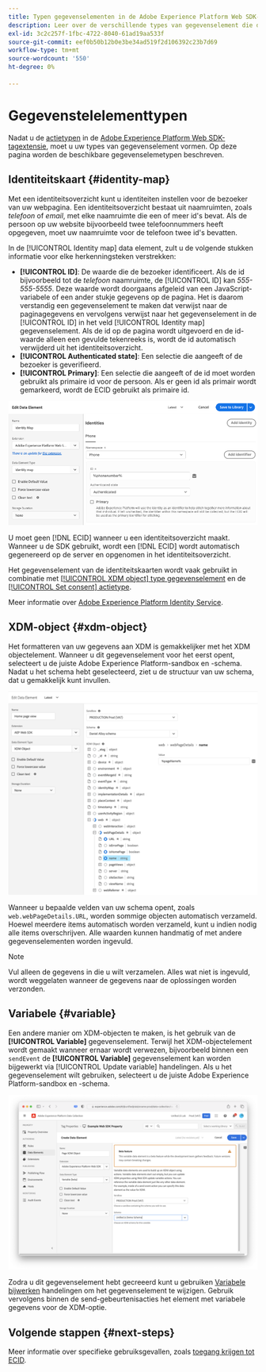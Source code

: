 ```yaml
---
title: Typen gegevenselementen in de Adobe Experience Platform Web SDK-extensie
description: Leer over de verschillende types van gegevenselement die door de de markeringsuitbreiding van SDK van het Web van Adobe Experience Platform worden verstrekt.
exl-id: 3c2c257f-1fbc-4722-8040-61ad19aa533f
source-git-commit: eef0b50b12b0e3be34ad519f2d106392c23b7d69
workflow-type: tm+mt
source-wordcount: '550'
ht-degree: 0%

---
```



# Gegevenstelelementtypen

Nadat u de [actietypen](action-types.md) in de [Adobe Experience Platform Web SDK-tagextensie](web-sdk-extension-configuration.md), moet u uw types van gegevenselement vormen. Op deze pagina worden de beschikbare gegevenselemetypen beschreven.

## Identiteitskaart {#identity-map}

Met een identiteitsoverzicht kunt u identiteiten instellen voor de bezoeker van uw webpagina. Een identiteitsoverzicht bestaat uit naamruimten, zoals _telefoon_ of _email_, met elke naamruimte die een of meer id&#39;s bevat. Als de persoon op uw website bijvoorbeeld twee telefoonnummers heeft opgegeven, moet uw naamruimte voor de telefoon twee id&#39;s bevatten.

In de [!UICONTROL Identity map] data element, zult u de volgende stukken informatie voor elke herkenningsteken verstrekken:

* **[!UICONTROL ID]**: De waarde die de bezoeker identificeert. Als de id bijvoorbeeld tot de _telefoon_ naamruimte, de [!UICONTROL ID] kan _555-555-5555_. Deze waarde wordt doorgaans afgeleid van een JavaScript-variabele of een ander stukje gegevens op de pagina. Het is daarom verstandig een gegevenselement te maken dat verwijst naar de paginagegevens en vervolgens verwijst naar het gegevenselement in de [!UICONTROL ID] in het veld [!UICONTROL Identity map] gegevenselement. Als de id op de pagina wordt uitgevoerd en de id-waarde alleen een gevulde tekenreeks is, wordt de id automatisch verwijderd uit het identiteitsoverzicht.
* **[!UICONTROL Authenticated state]**: Een selectie die aangeeft of de bezoeker is geverifieerd.
* **[!UICONTROL Primary]**: Een selectie die aangeeft of de id moet worden gebruikt als primaire id voor de persoon. Als er geen id als primair wordt gemarkeerd, wordt de ECID gebruikt als primaire id.

![UI-afbeelding die het scherm Gegevenselement bewerken weergeeft.](./assets/identity-map-data-element.png)

U moet geen [!DNL ECID] wanneer u een identiteitsoverzicht maakt. Wanneer u de SDK gebruikt, wordt een [!DNL ECID] wordt automatisch gegenereerd op de server en opgenomen in het identiteitsoverzicht.

Het gegevenselement van de identiteitskaarten wordt vaak gebruikt in combinatie met [[!UICONTROL XDM object] type gegevenselement](#xdm-object) en de [[!UICONTROL Set consent] actietype](action-types.md#set-consent).

Meer informatie over [Adobe Experience Platform Identity Service](../../identity-service/home.md).

## XDM-object {#xdm-object}

Het formatteren van uw gegevens aan XDM is gemakkelijker met het XDM objectelement. Wanneer u dit gegevenselement voor het eerst opent, selecteert u de juiste Adobe Experience Platform-sandbox en -schema. Nadat u het schema hebt geselecteerd, ziet u de structuur van uw schema, dat u gemakkelijk kunt invullen.

![UI-afbeelding die de XDM-objectstructuur weergeeft.](assets/XDM-object.png)

Wanneer u bepaalde velden van uw schema opent, zoals `web.webPageDetails.URL`, worden sommige objecten automatisch verzameld. Hoewel meerdere items automatisch worden verzameld, kunt u indien nodig alle items overschrijven. Alle waarden kunnen handmatig of met andere gegevenselementen worden ingevuld.

>[!NOTE]
>
>Vul alleen de gegevens in die u wilt verzamelen. Alles wat niet is ingevuld, wordt weggelaten wanneer de gegevens naar de oplossingen worden verzonden.

## Variabele {#variable}

Een andere manier om XDM-objecten te maken, is het gebruik van de **[!UICONTROL Variable]** gegevenselement. Terwijl het XDM-objectelement wordt gemaakt wanneer ernaar wordt verwezen, bijvoorbeeld binnen een `sendEvent` de **[!UICONTROL Variable]** gegevenselement kan worden bijgewerkt via [!UICONTROL Update variable] handelingen. Als u het gegevenselement wilt gebruiken, selecteert u de juiste Adobe Experience Platform-sandbox en -schema.

![UI-afbeelding die het scherm Gegevenselement maken weergeeft.](assets/variable-data-element.png)

Zodra u dit gegevenselement hebt gecreeerd kunt u gebruiken [Variabele bijwerken](./action-types.md#update-variable) handelingen om het gegevenselement te wijzigen. Gebruik vervolgens binnen de send-gebeurtenisacties het element met variabele gegevens voor de XDM-optie.

## Volgende stappen {#next-steps}

Meer informatie over specifieke gebruiksgevallen, zoals [toegang krijgen tot ECID](accessing-the-ecid.md).
